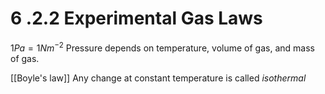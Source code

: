 # 6 .2.2 Experimental Gas Laws
$1 Pa = 1 Nm^{-2}$
Pressure depends on temperature, volume of gas, and mass of gas.


[[Boyle's law]]
Any change at constant temperature is called *isothermal*

